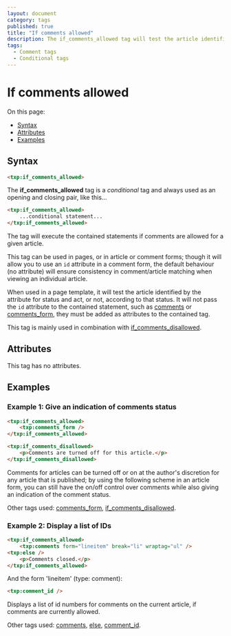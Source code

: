 ```yaml
---
layout: document
category: tags
published: true
title: "If comments allowed"
description: The if_comments_allowed tag will test the article identified by the attribute for status and act, or not, according to that status.
tags:
  - Comment tags
  - Conditional tags
---
```


# If comments allowed

On this page:

* [Syntax](#syntax)
* [Attributes](#attributes)
* [Examples](#examples)

## Syntax

~~~ html
<txp:if_comments_allowed>
~~~

The **if_comments_allowed** tag is a *conditional* tag and always used as an opening and closing pair, like this...

~~~ html
<txp:if_comments_allowed>
    ...conditional statement...
</txp:if_comments_allowed>
~~~

The tag will execute the contained statements if comments are allowed for a given article.

This tag can be used in pages, or in article or comment forms; though it will allow you to use an `id` attribute in a comment form, the default behaviour (no attribute) will ensure consistency in comment/article matching when viewing an individual article.

When used in a page template, it will test the article identified by the attribute for status and act, or not, according to that status. It will not pass the `id` attribute to the contained statement, such as [comments](comments) or [comments_form](comments_form), they must be added as attributes to the contained tag.

This tag is mainly used in combination with [if_comments_disallowed](if_comments_disallowed).

## Attributes

This tag has no attributes.

## Examples

### Example 1: Give an indication of comments status

~~~ html
<txp:if_comments_allowed>
    <txp:comments_form />
</txp:if_comments_allowed>

<txp:if_comments_disallowed>
    <p>Comments are turned off for this article.</p>
</txp:if_comments_disallowed>
~~~

Comments for articles can be turned off or on at the author's discretion for any article that is published; by using the following scheme in an article form, you can still have the on/off control over comments while also giving an indication of the comment status.

Other tags used: [comments_form](comments_form), [if_comments_disallowed](if_comments_disallowed).

### Example 2: Display a list of IDs

~~~ html
<txp:if_comments_allowed>
    <txp:comments form="lineitem" break="li" wraptag="ul" />
<txp:else />
    <p>Comments closed.</p>
</txp:if_comments_allowed>
~~~

And the form 'lineitem' (type: comment):

~~~ html
<txp:comment_id />
~~~

Displays a list of id numbers for comments on the current article, if comments are currently allowed.

Other tags used: [comments](comments), [else](else), [comment_id](comment_id).

